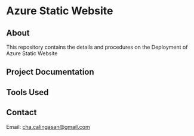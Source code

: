 # Azure Static Website
## About
This repository contains the details and procedures on the Deployment of Azure Static Website
## Project Documentation

## Tools Used

## Contact
Email: cha.calingasan@gmail.com
